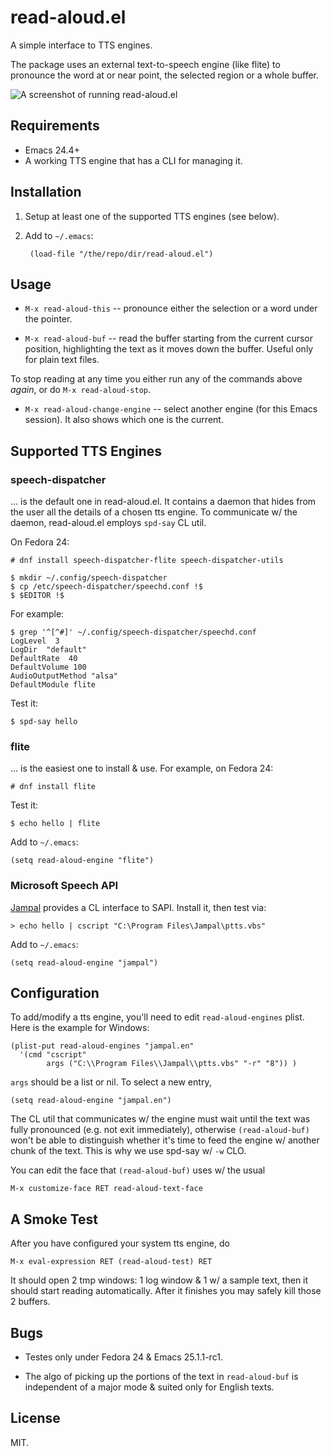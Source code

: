 # read-aloud.el

A simple interface to TTS engines.

The package uses an external text-to-speech engine (like flite) to
pronounce the word at or near point, the selected region or a whole
buffer.

![A screenshot of running read-aloud.el](https://raw.github.com/gromnitsky/read-aloud.el/master/test/alice.gif)

## Requirements

* Emacs 24.4+
* A working TTS engine that has a CLI for managing it.

## Installation

1. Setup at least one of the supported TTS engines (see below).

2. Add to `~/.emacs`:

		(load-file "/the/repo/dir/read-aloud.el")

## Usage

* `M-x read-aloud-this` -- pronounce either the selection or a word
	under the pointer.

* `M-x read-aloud-buf` -- read the buffer starting from the current
	cursor position, highlighting the text as it moves down the
	buffer. Useful only for plain text files.

To stop reading at any time you either run any of the commands above
_again_, or do `M-x read-aloud-stop`.

* `M-x read-aloud-change-engine` -- select another engine (for this
  Emacs session). It also shows which one is the current.


## Supported TTS Engines

### speech-dispatcher

... is the default one in read-aloud.el. It contains a daemon that
hides from the user all the details of a chosen tts engine. To
communicate w/ the daemon, read-aloud.el employs `spd-say` CL util.

On Fedora 24:

	# dnf install speech-dispatcher-flite speech-dispatcher-utils

	$ mkdir ~/.config/speech-dispatcher
	$ cp /etc/speech-dispatcher/speechd.conf !$
	$ $EDITOR !$

For example:

	$ grep '^[^#]' ~/.config/speech-dispatcher/speechd.conf
	LogLevel  3
	LogDir  "default"
	DefaultRate  40
	DefaultVolume 100
	AudioOutputMethod "alsa"
	DefaultModule flite

Test it:

	$ spd-say hello

### flite

... is the easiest one to install & use. For example, on Fedora 24:

	# dnf install flite

Test it:

	$ echo hello | flite

Add to `~/.emacs`:

	(setq read-aloud-engine "flite")

### Microsoft Speech API

[Jampal](http://jampal.sourceforge.net/ptts.html) provides a CL
interface to SAPI. Install it, then test via:

	> echo hello | cscript "C:\Program Files\Jampal\ptts.vbs"

Add to `~/.emacs`:

	(setq read-aloud-engine "jampal")


## Configuration

To add/modify a tts engine, you'll need to edit `read-aloud-engines`
plist. Here is the example for Windows:

	(plist-put read-aloud-engines "jampal.en"
	  '(cmd "cscript"
			args ("C:\\Program Files\\Jampal\\ptts.vbs" "-r" "8")) )

`args` should be a list or nil. To select a new entry,

	(setq read-aloud-engine "jampal.en")

The CL util that communicates w/ the engine must wait until the text
was fully pronounced (e.g. not exit immediately), otherwise
`(read-aloud-buf)` won't be able to distinguish whether it's time to
feed the engine w/ another chunk of the text. This is why we use
spd-say w/ `-w` CLO.

You can edit the face that `(read-aloud-buf)` uses w/ the usual

	M-x customize-face RET read-aloud-text-face


## A Smoke Test

After you have configured your system tts engine, do

	M-x eval-expression RET (read-aloud-test) RET

It should open 2 tmp windows: 1 log window & 1 w/ a sample text, then
it should start reading automatically. After it finishes you may
safely kill those 2 buffers.


## Bugs

* Testes only under Fedora 24 & Emacs 25.1.1-rc1.

* The algo of picking up the portions of the text in `read-aloud-buf`
  is independent of a major mode & suited only for English texts.


## License

MIT.
